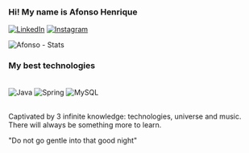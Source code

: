 ### Hi! My name is Afonso Henrique

[![LinkedIn](https://img.shields.io/badge/LinkedIn-0077B5?style=for-the-badge&logo=linkedin&logoColor=white)](https://www.linkedin.com/in/afonsohfdpaula/)
[![Instagram](https://img.shields.io/badge/Instagram-E4405F?style=for-the-badge&logo=instagram&logoColor=white)](https://www.instagram.com/henriquex_a/)

![Afonso - Stats](https://github-readme-stats.vercel.app/api?username=AfonsoxHenrique&show_icons=true&theme=dark)

### My best technologies

<div style="display: inline_block" pointer-events: none><br/>
  <img align="center" alt="Java" src ="https://img.shields.io/badge/Java-ED8B00?style=for-the-badge&logo=openjdk&logoColor=white"/>
  <img align="center" alt="Spring" src ="https://img.shields.io/badge/Spring-6DB33F?style=for-the-badge&logo=spring&logoColor=white"/>
  <img align="center" alt="MySQL " src ="https://img.shields.io/badge/MySQL-00000F?style=for-the-badge&logo=mysql&logoColor=white"/>
</div> <br>

Captivated by 3 infinite knowledge: technologies, universe and music. There will always be something more to learn.

"Do not go gentle into that good night"
